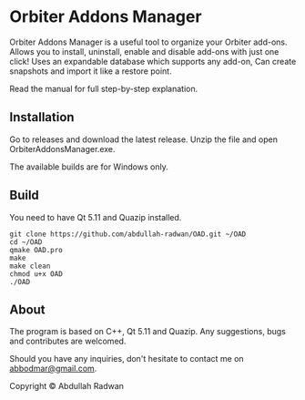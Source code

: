 # Orbiter Addons Manager
Orbiter Addons Manager is a useful tool to organize your Orbiter add-ons.
Allows you to install, uninstall, enable and disable add-ons with just one click! Uses an expandable database which supports any add-on, Can create snapshots and import it like a restore point.

Read the manual for full step-by-step explanation.

## Installation
Go to releases and download the latest release. Unzip the file and open OrbiterAddonsManager.exe.

The available builds are for Windows only.

## Build
You need to have Qt 5.11 and Quazip installed.

```
git clone https://github.com/abdullah-radwan/OAD.git ~/OAD
cd ~/OAD
qmake OAD.pro
make
make clean
chmod u+x OAD
./OAD
```

## About
The program is based on C++, Qt 5.11 and Quazip. Any suggestions, bugs and contributes are welcomed.

Should you have any inquiries, don't hesitate to contact me on [abbodmar@gmail.com](mailto:abbodmar@gmail.com?subject=Orbiter%20Addons%20Manager).

Copyright © Abdullah Radwan
